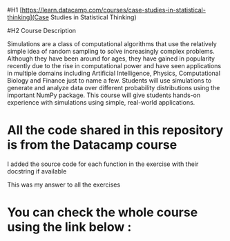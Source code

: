 #H1 [https://learn.datacamp.com/courses/case-studies-in-statistical-thinking](Case Studies in Statistical Thinking) 

#H2 Course Description

Simulations are a class of computational algorithms that use the relatively simple idea of random sampling to solve increasingly complex problems. Although they have been around for ages, they have gained in popularity recently due to the rise in computational power and have seen applications in multiple domains including Artificial Intelligence, Physics, Computational Biology and Finance just to name a few. Students will use simulations to generate and analyze data over different probability distributions using the important NumPy package. This course will give students hands-on experience with simulations using simple, real-world applications.

# All the code shared in this repository is from the Datacamp course

I added the source code for each function in the exercise with their docstring if available

This was my answer to all the exercises

# You can check the whole course using the link below :
